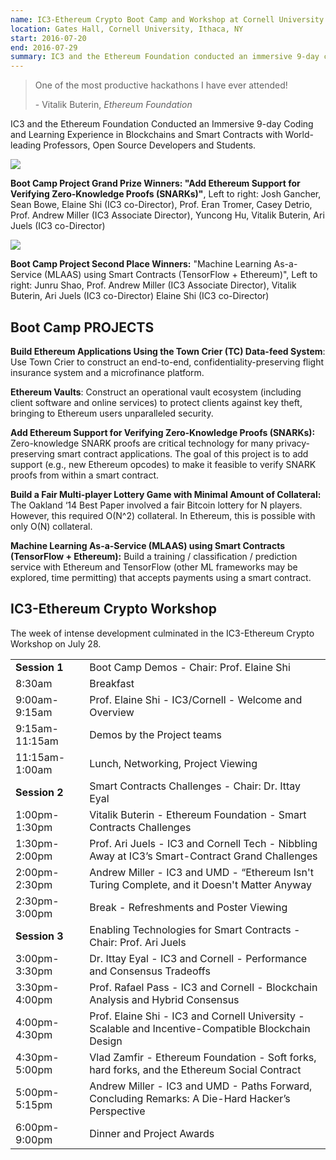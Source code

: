 ```yaml
---
name: IC3-Ethereum Crypto Boot Camp and Workshop at Cornell University
location: Gates Hall, Cornell University, Ithaca, NY
start: 2016-07-20
end: 2016-07-29
summary: IC3 and the Ethereum Foundation conducted an immersive 9-day coding and learning experience in blockchains and smart contracts with world-leading researchers, open source developers, and students.
---
```


<blockquote>
<p>One of the most productive hackathons I have ever attended!</p>
<footer>
<p>- Vitalik Buterin, <em>Ethereum Foundation</em></p>
</footer>
</blockquote>


IC3 and the Ethereum Foundation Conducted an Immersive 9-day Coding and Learning
Experience in Blockchains and Smart Contracts with World-leading Professors,
Open Source Developers and Students.

<img class="ui centered large image" src="../images/events/btcp_wksp/1.jpg"></img>

**Boot Camp Project Grand Prize Winners: "Add Ethereum Support for Verifying
Zero-Knowledge Proofs (SNARKs)"**, Left to right: Josh Gancher, Sean Bowe,
Elaine Shi (IC3 co-Director), Prof. Eran Tromer, Casey Detrio, Prof. Andrew
Miller (IC3 Associate Director), Yuncong Hu, Vitalik Buterin, Ari Juels (IC3
co-Director)



<img class="ui centered large image" src="../images/events/btcp_wksp/2.jpg"></img>

**Boot Camp Project Second Place Winners:** "Machine Learning As-a-Service
(MLAAS) using Smart Contracts (TensorFlow + Ethereum)", Left to right: Junru
Shao, Prof. Andrew Miller (IC3 Associate Director), Vitalik Buterin, Ari Juels
(IC3 co-Director) Elaine Shi (IC3 co-Director)

## Boot Camp PROJECTS

**Build Ethereum Applications Using the Town Crier (TC) Data-feed System**: Use
Town Crier to construct an end-to-end, confidentiality-preserving flight
insurance system and a microfinance platform.

**Ethereum Vaults**: Construct an operational vault ecosystem (including client
software and online services) to protect clients against key theft, bringing to
Ethereum users unparalleled security.

**Add Ethereum Support for Verifying Zero-Knowledge Proofs (SNARKs):**
Zero-knowledge SNARK proofs are critical technology for many privacy-preserving
smart contract applications. The goal of this project is to add support (e.g.,
new Ethereum opcodes) to make it feasible to verify SNARK proofs from within a
smart contract.

__Build a Fair Multi-player Lottery Game with Minimal Amount of
Collateral:__ The Oakland ‘14 Best Paper involved a fair Bitcoin lottery for N
players. However, this required O(N\^2) collateral. In Ethereum, this is
possible with only O(N) collateral.

__Machine Learning As-a-Service (MLAAS) using Smart Contracts (TensorFlow +
Ethereum):__ Build a training / classification / prediction service with
Ethereum and TensorFlow (other ML frameworks may be explored, time permitting)
that accepts payments using a smart contract.

## IC3-Ethereum Crypto Workshop

The week of intense development culminated in the IC3-Ethereum Crypto Workshop
on July 28.


<table class="ui celled unstackable table">
<tbody>
<tr> <td><strong>Session 1</strong></td> <td>Boot Camp Demos - Chair: Prof. Elaine Shi</td> </tr>
<tr> <td>8:30am</td> <td>Breakfast</td> </tr>
<tr> <td>9:00am-9:15am</td> <td>Prof. Elaine Shi - IC3/Cornell - Welcome and Overview</td> </tr>
<tr> <td>9:15am-11:15am</td> <td>Demos by the Project teams</td> </tr>
<tr> <td>11:15am-1:00am</td> <td>Lunch, Networking, Project Viewing</td> </tr>
<tr> <td><strong>Session 2</strong></td> <td>Smart Contracts Challenges - Chair: Dr. Ittay Eyal</td> </tr>
<tr> <td>1:00pm-1:30pm</td> <td>Vitalik Buterin - Ethereum Foundation - Smart Contracts Challenges</td> </tr>
<tr> <td>1:30pm-2:00pm</td> <td>Prof. Ari Juels - IC3 and Cornell Tech - Nibbling Away at IC3’s Smart-Contract Grand Challenges</td> </tr>
<tr> <td>2:00pm-2:30pm</td> <td>Andrew Miller - IC3 and UMD - “Ethereum Isn't Turing Complete, and it Doesn't Matter Anyway</td> </tr>
<tr> <td>2:30pm-3:00pm</td> <td>Break - Refreshments and Poster Viewing</td> </tr>

<tr> <td><strong>Session 3</strong></td> <td>Enabling Technologies for Smart Contracts - Chair: Prof. Ari Juels</td> </tr>
<tr> <td>3:00pm-3:30pm</td> <td>Dr. Ittay Eyal - IC3 and Cornell - Performance and Consensus Tradeoffs</td> </tr>
<tr> <td>3:30pm-4:00pm</td> <td>Prof. Rafael Pass - IC3 and Cornell - Blockchain Analysis and Hybrid Consensus</td> </tr>
<tr> <td>4:00pm-4:30pm</td> <td>Prof. Elaine Shi - IC3 and Cornell University - Scalable and Incentive-Compatible Blockchain Design</td> </tr>
<tr> <td>4:30pm-5:00pm</td> <td>Vlad Zamfir - Ethereum Foundation - Soft forks, hard forks, and the Ethereum Social Contract</td> </tr>
<tr> <td>5:00pm-5:15pm</td> <td>Andrew Miller -  IC3 and UMD - Paths Forward, Concluding Remarks: A Die-Hard Hacker’s Perspective</td> </tr>
<tr> <td>6:00pm-9:00pm</td> <td>Dinner and Project Awards</td> </tr>

</tbody>
</table>
